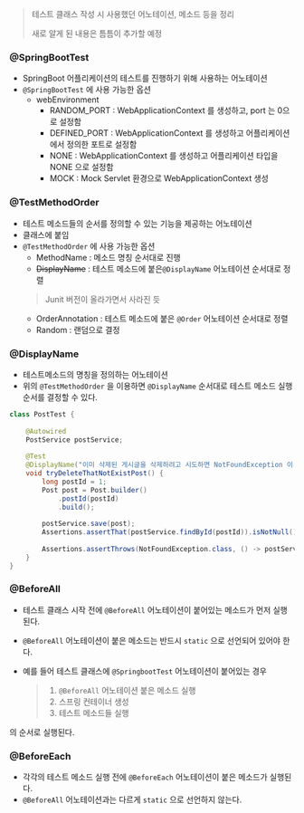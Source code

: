 > 테스트 클래스 작성 시 사용했던 어노테이션, 메소드 등을 정리
>
> 새로 알게 된 내용은 틈틈이 추가할 예정

### @SpringBootTest

- SpringBoot 어플리케이션의 테스트를 진행하기 위해 사용하는 어노테이션
- ```@SpringBootTest``` 에 사용 가능한 옵션
  - webEnvironment
    - RANDOM_PORT : WebApplicationContext 를 생성하고, port 는 0으로 설정함
    - DEFINED_PORT : WebApplicationContext 를 생성하고 어플리케이션에서 정의한 포트로 설정함
    - NONE : WebApplicationContext 를 생성하고 어플리케이션 타입을 NONE 으로 설정함
    - MOCK : Mock Servlet 환경으로 WebApplicationContext 생성
  
### @TestMethodOrder

- 테스트 메소드들의 순서를 정의할 수 있는 기능을 제공하는 어노테이션
- 클래스에 붙임
- ```@TestMethodOrder``` 에 사용 가능한 옵션
    - MethodName : 메소드 명칭 순서대로 진행
    - ~~DisplayName~~ : 테스트 메소드에 붙은```@DisplayName``` 어노테이션 순서대로 정렬
  > Junit 버전이 올라가면서 사라진 듯
    - OrderAnnotation : 테스트 메소드에 붙은 ```@Order``` 어노테이션 순서대로 정렬
    - Random : 랜덤으로 결정


### @DisplayName

- 테스트메소드의 명칭을 정의하는 어노테이션
- 위의 ```@TestMethodOrder``` 을 이용하면 ```@DisplayName``` 순서대로 테스트 메소드 실행 순서를 결정할 수 있다.

```java
class PostTest {
    
    @Autowired
    PostService postService;
    
    @Test
    @DisplayName("이미 삭제된 게시글을 삭제하려고 시도하면 NotFoundException 이 발생한다.")
    void tryDeleteThatNotExistPost() {
        long postId = 1;
        Post post = Post.builder()
            .postId(postId)
            .build();
        
        postService.save(post);
        Assertions.assertThat(postService.findById(postId)).isNotNull();
        
        Assertions.assertThrows(NotFoundException.class, () -> postService.delete(post));
    }
}
```



### @BeforeAll

- 테스트 클래스 시작 전에 ```@BeforeAll``` 어노테이션이 붙어있는 메소드가 먼저 실행된다.

- ```@BeforeAll``` 어노테이션이 붙은 메소드는 반드시 ```static``` 으로 선언되어 있어야 한다.

- 예를 들어 테스트 클래스에 ```@SpringbootTest``` 어노테이션이 붙어있는 경우

  > 1. ```@BeforeAll``` 어노테이션 붙은 메소드 실행
  > 2. 스프링 컨테이너 생성
  > 3. 테스트 메소드들 실행

의 순서로 실행된다.


### @BeforeEach

- 각각의 테스트 메소드 실행 전에 ```@BeforeEach``` 어노테이션이 붙은 메소드가 실행된다.
- ```@BeforeAll``` 어노테이션과는 다르게 ```static``` 으로 선언하지 않는다.
